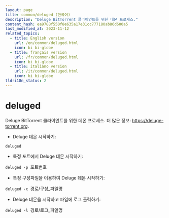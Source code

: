 ```yaml
---
layout: page
title: common/deluged (한국어)
description: "Deluge BitTorrent 클라이언트를 위한 데몬 프로세스."
content_hash: ea9788f550f8e635a17e31cc777180ab86d600a5
last_modified_at: 2023-11-12
related_topics:
  - title: English version
    url: /en/common/deluged.html
    icon: bi bi-globe
  - title: français version
    url: /fr/common/deluged.html
    icon: bi bi-globe
  - title: italiano version
    url: /it/common/deluged.html
    icon: bi bi-globe
tldri18n_status: 2
---
```

# deluged

Deluge BitTorrent 클라이언트를 위한 데몬 프로세스.
더 많은 정보: <https://deluge-torrent.org>.

- Deluge 데몬 시작하기:

`deluged`

- 특정 포트에서 Deluge 데몬 시작하기:

`deluged -p `<span class="tldr-var badge badge-pill bg-dark-lm bg-white-dm text-white-lm text-dark-dm font-weight-bold">포트번호</span>

- 특정 구성파일을 이용하여 Deluge 데몬 시작하기:

`deluged -c `<span class="tldr-var badge badge-pill bg-dark-lm bg-white-dm text-white-lm text-dark-dm font-weight-bold">경로/구성_파일명</span>

- Deluge 데몬을 시작하고 파일에 로그 출력하기:

`deluged -l `<span class="tldr-var badge badge-pill bg-dark-lm bg-white-dm text-white-lm text-dark-dm font-weight-bold">경로/로그_파일명</span>
